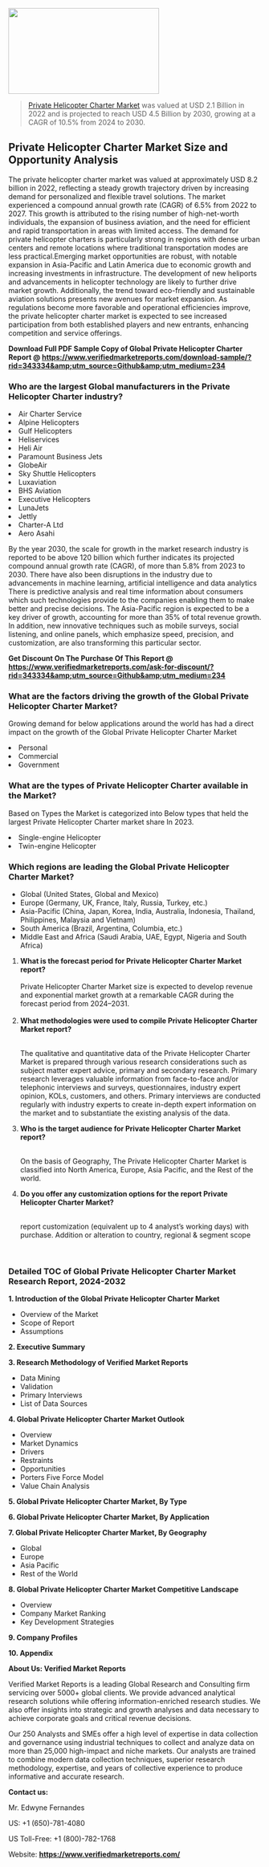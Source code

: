 
<img src="https://ffe5etoiles.com/wp-content/uploads/2024/12/MST1-300x171.png" alt="" width="300" height="171" class="alignnone size-medium wp-image-20088" /><blockquote><p><p><a href="https://www.verifiedmarketreports.com/download-sample/?rid=343334&utm_source=Github&utm_medium=234" target="_blank">Private Helicopter Charter Market</a> was valued at USD 2.1 Billion in 2022 and is projected to reach USD 4.5 Billion by 2030, growing at a CAGR of 10.5% from 2024 to 2030.</p></blockquote><p><h2>Private Helicopter Charter Market Size and Opportunity Analysis</h2>The private helicopter charter market was valued at approximately USD 8.2 billion in 2022, reflecting a steady growth trajectory driven by increasing demand for personalized and flexible travel solutions. The market experienced a compound annual growth rate (CAGR) of 6.5% from 2022 to 2027. This growth is attributed to the rising number of high-net-worth individuals, the expansion of business aviation, and the need for efficient and rapid transportation in areas with limited access. The demand for private helicopter charters is particularly strong in regions with dense urban centers and remote locations where traditional transportation modes are less practical.Emerging market opportunities are robust, with notable expansion in Asia-Pacific and Latin America due to economic growth and increasing investments in infrastructure. The development of new heliports and advancements in helicopter technology are likely to further drive market growth. Additionally, the trend toward eco-friendly and sustainable aviation solutions presents new avenues for market expansion. As regulations become more favorable and operational efficiencies improve, the private helicopter charter market is expected to see increased participation from both established players and new entrants, enhancing competition and service offerings.</p><p class=""><strong>Download Full PDF Sample Copy of Global Private Helicopter Charter Report @ <a href="https://www.verifiedmarketreports.com/download-sample/?rid=343334&amp;utm_source=Github&amp;utm_medium=234" target="_blank">https://www.verifiedmarketreports.com/download-sample/?rid=343334&amp;utm_source=Github&amp;utm_medium=234</a></strong></p><h3 id="" class="">Who are the largest Global manufacturers in the Private Helicopter Charter industry?</h3><p><li>Air Charter Service</li><li> Alpine Helicopters</li><li> Gulf Helicopters</li><li> Heliservices</li><li> Heli Air</li><li> Paramount Business Jets</li><li> GlobeAir</li><li> Sky Shuttle Helicopters</li><li> Luxaviation</li><li> BHS Aviation</li><li> Executive Helicopters</li><li> LunaJets</li><li> Jettly</li><li> Charter-A Ltd</li><li> Aero Asahi</li></p><div class=""><div class="" dir="" data-message-author-role="" data-message-id="" data-message-model-slug=""><div class=""><div class=""><div class=""><div class="" dir="" data-message-author-role="" data-message-id="" data-message-model-slug=""><div class=""><div class=""><p>By the year 2030, the scale for growth in the market research industry is reported to be above 120 billion which further indicates its projected compound annual growth rate (CAGR), of more than 5.8% from 2023 to 2030. There have also been disruptions in the industry due to advancements in machine learning, artificial intelligence and data analytics There is predictive analysis and real time information about consumers which such technologies provide to the companies enabling them to make better and precise decisions. The Asia-Pacific region is expected to be a key driver of growth, accounting for more than 35% of total revenue growth. In addition, new innovative techniques such as mobile surveys, social listening, and online panels, which emphasize speed, precision, and customization, are also transforming this particular sector.</p><p><strong>Get Discount On The Purchase Of This Report @&nbsp; <a href="https://www.verifiedmarketreports.com/ask-for-discount/?rid=343334&amp;utm_source=Github&amp;utm_medium=234" target="_blank">https://www.verifiedmarketreports.com/ask-for-discount/?rid=343334&amp;utm_source=Github&amp;utm_medium=234</a></strong></p></div></div></div></div></div></div></div></div><h3 id="" class="">What are the factors driving the growth of the Global Private Helicopter Charter Market?</h3><p id="" class="">Growing demand for below applications around the world has had a direct impact on the growth of the Global Private Helicopter Charter Market</p><p id="" class=""><li>Personal</li><li> Commercial</li><li> Government</li></p><h3 id="" class="">What are the types of Private Helicopter Charter available in the Market?</h3><p id="" class="">Based on Types the Market is categorized into Below types that held the largest Private Helicopter Charter market share In 2023.</p><p id="" class=""><li>Single-engine Helicopter</li><li> Twin-engine Helicopter</li></p><h3 id="" class="">Which regions are leading the Global Private Helicopter Charter Market?</h3><ul><li>Global (United States, Global and Mexico)</li><li>Europe (Germany, UK, France, Italy, Russia, Turkey, etc.)</li><li>Asia-Pacific (China, Japan, Korea, India, Australia, Indonesia, Thailand, Philippines, Malaysia and Vietnam)</li><li>South America (Brazil, Argentina, Columbia, etc.)</li><li>Middle East and Africa (Saudi Arabia, UAE, Egypt, Nigeria and South Africa)</li></ul><p><ol><li><strong>What is the forecast period for Private Helicopter Charter Market report?<br /></strong><br /><span data-sheets-root="1" data-sheets-value="{&quot;1&quot;:2,&quot;2&quot;:&quot;XXXX size is expected to develop revenue and exponential market growth at a remarkable CAGR during the forecast period from 2024&ndash;2030.&quot;}" data-sheets-userformat="{&quot;2&quot;:12674,&quot;4&quot;:{&quot;1&quot;:2,&quot;2&quot;:16776960},&quot;10&quot;:2,&quot;11&quot;:0,&quot;15&quot;:&quot;Arial&quot;,&quot;16&quot;:12}">Private Helicopter Charter Market size is expected to develop revenue and exponential market growth at a remarkable CAGR during the forecast period from 2024&ndash;2031.</span><br /><br /></li><li><strong>What methodologies were used to compile Private Helicopter Charter Market report?<br /><br /></strong><p>The qualitative and quantitative data of the&nbsp;Private Helicopter Charter Market is prepared through various research considerations such as subject matter expert advice, primary and secondary research. Primary research leverages valuable information from face-to-face and/or telephonic interviews and surveys, questionnaires, industry expert opinion, KOLs, customers, and others. Primary interviews are conducted regularly with industry experts to create in-depth expert information on the market and to substantiate the existing analysis of the data.&nbsp;</p></li><li><strong>Who is the target audience for Private Helicopter Charter Market report?<br /><br /></strong><p>On the basis of Geography, The&nbsp;Private Helicopter Charter Market is classified into North America, Europe, Asia Pacific, and the Rest of the world.</p></li><li><strong>Do you offer any customization options for the report Private Helicopter Charter Market?<br /><br /></strong><p>report customization (equivalent up to 4 analyst&rsquo;s working days) with purchase. Addition or alteration to country, regional &amp; segment scope</p><p>&nbsp;</p></li></ol></p><h3 id="" class="">Detailed TOC of Global Private Helicopter Charter Market Research Report, 2024-2032</h3><p id="" class=""><strong>1. Introduction of the Global Private Helicopter Charter Market</strong></p><ul><li>Overview of the Market</li><li>Scope of Report</li><li>Assumptions</li></ul><p id="" class=""><strong>2. Executive Summary</strong></p><p id="" class=""><strong>3. Research Methodology of&nbsp;Verified Market Reports</strong></p><ul><li>Data Mining</li><li>Validation</li><li>Primary Interviews</li><li>List of Data Sources</li></ul><p id="" class=""><strong>4. Global Private Helicopter Charter Market Outlook</strong></p><ul><li>Overview</li><li>Market Dynamics</li><li>Drivers</li><li>Restraints</li><li>Opportunities</li><li>Porters Five Force Model</li><li>Value Chain Analysis</li></ul><p id="" class=""><strong>5. Global Private Helicopter Charter Market, By&nbsp;Type</strong></p><p id="" class=""><strong>6. Global Private Helicopter Charter Market, By Application</strong></p><p id="" class=""><strong>7. Global Private Helicopter Charter Market, By Geography</strong></p><ul><li>Global</li><li>Europe</li><li>Asia Pacific</li><li>Rest of the World</li></ul><p id="" class=""><strong>8. Global Private Helicopter Charter Market Competitive Landscape</strong></p><ul><li>Overview</li><li>Company Market Ranking</li><li>Key Development Strategies</li></ul><p id="" class=""><strong>9. Company Profiles</strong></p><p id="" class=""><strong>10. Appendix</strong></p><p id="" class=""><strong>About Us: Verified Market Reports</strong></p><p id="" class="">Verified Market Reports is a leading Global Research and Consulting firm servicing over 5000+ global clients. We provide advanced analytical research solutions while offering information-enriched research studies. We also offer insights into strategic and growth analyses and data necessary to achieve corporate goals and critical revenue decisions.</p><p id="" class="">Our 250 Analysts and SMEs offer a high level of expertise in data collection and governance using industrial techniques to collect and analyze data on more than 25,000 high-impact and niche markets. Our analysts are trained to combine modern data collection techniques, superior research methodology, expertise, and years of collective experience to produce informative and accurate research.</p><p id="" class=""><strong>Contact us:</strong></p><p id="" class="">Mr. Edwyne Fernandes</p><p id="" class="">US: +1 (650)-781-4080</p><p id="" class="">US Toll-Free: +1 (800)-782-1768</p><p id="" class="">Website: <a target="" data-test-app-aware-link=""><strong>https://www.verifiedmarketreports.com/</strong></a></p>
